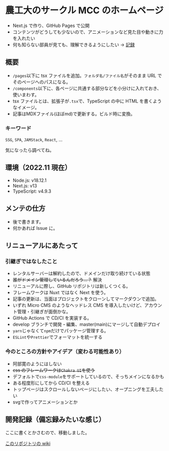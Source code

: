 # 農工大のサークル MCC のホームページ

- Next.js で作り、GitHub Pages で公開
- コンテンツがどうしても少ないので、アニメーションなど見た目や動きに力を入れたい
- 何も知らない部員が見ても、理解できるようにしたい → [記録](https://github.com/tuatmcc/mcc-website/wiki)

## 概要

- `/pages`以下に tsx ファイルを追加。`フォルダ名/ファイル名`がそのまま URL でそのページへのパスになる。
- `/components`以下に、各ページに共通する部分などを小分けに入れておき、使いまわす。
- tsx ファイルとは、拡張子が`.tsx`で、TypeScript の中に HTML を書くようなイメージ。
- 記事はMDXファイル(ほぼmd)で更新する。ビルド時に変換。

### キーワード

`SSG`, `SPA`, `JAMStack`, `React`, ...

気になったら調べてね。

## 環境（2022.11 現在）

- Node.js: v18.12.1
- Next.js: v13
- TypeScript: v4.9.3

## メンテの仕方

- 後で書きます。
- 何かあれば Issue に。

## リニューアルにあたって

### 引継ぎではなしたこと

- レンタルサーバーは解約したので、ドメインだけ取り続けている状態
- ~~誰がドメイン管理しているんだろう...？~~ 解決
- リニューアルに際し、GitHub リポジトリは新しくつくる。
- フレームワークは Nuxt ではなく Next を使う。
- 記事の更新は、当面はプロジェクトをクローンしてマークダウンで追加。
- いずれ Micro CMS のようなヘッドレス CMS を導入したいけど、アカウント管理・引継ぎが面倒かな。
- GitHub Actions で CD/CI を実装する。
- develop ブランチで開発・編集、master(main)にマージして自動デプロイ
- `yarn`じゃなくて`npm`だけでパッケージ管理する。
- `ESLint`や`Prettier`でフォーマットを統一する

### 今のところの方針やアイデア（変わる可能性あり）

- 阿部寛のようにはしない
- ~~css のフレームワークは`Chakra UI`を使う~~
- デフォルトで`css-module`をサポートしているので、そっちメインになるかも
- ある程度形にしてから CD/CI を整える
- トップページはスクロールしないページにしたい、オープニングを工夫したい
- svgで作ってアニメーションとか

## 開発記録（備忘録みたいな感じ）

ここに書くとかさむので、移動しました。

[このリポジトリの wiki](https://github.com/tuatmcc/mcc-website/wiki)
